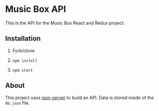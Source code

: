 # Music Box API

This is the API for the Music Box React and Redux project.

## Installation

1. Fork/clone

1. `npm install`

1. `npm start`

## About

This project uses [json-server](https://github.com/typicode/json-server) to build an API. Data is stored inside of the `db.json` file.
